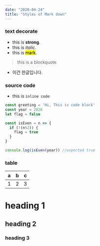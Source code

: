 ```yaml
---
date: "2020-04-24"
title: "Styles of Mark down"
---
```


### text decorate
- this is **strong**.
- this is *italic*.
- this is <mark>mark</mark>.
> this is a blockquote
- 이건 한글입니다.

### source code
- this is `inline code`

```JavaScript
const greeting = 'Hi, This is code block'
const year = 2020
let flag = false

const isEven = n => {
  if (!(n%2)) {
    flag = true
  }
}

console.log(isEven(year)) //expected true
```

### table

|a|b|c|
|:---:|:---:|:---:|
|1|2|3|

# heading 1
## heading 2
### heading 3